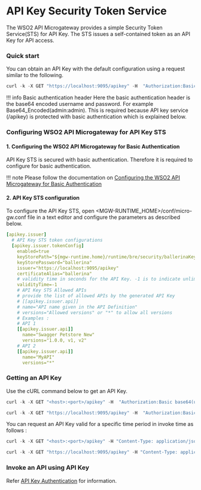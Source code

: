 # API Key Security Token Service

The WSO2 API Microgateway provides a simple Security Token Service(STS) for API Key. The STS issues a self-contained token as an API Key for API access.

### Quick start

You can obtain an API Key with the default configuration using a request similar to the following.

``` java tab="Example"
curl -k -X GET "https://localhost:9095/apikey" -H  "Authorization:Basic YWRtaW46YWRtaW4="
```

!!! info
    Basic authentication header
    Here the basic authentication header is the base64 encoded username and password. For example Base64\_Encoded(admin:admin). This is required because API key service (/apikey) is protected with basic authentication which is explained below.

### Configuring WSO2 API Microgateway for API Key STS

#### 1. Configuring the WSO2 API Microgateway for Basic Authentication

API Key STS is secured with basic authentication. Therefore it is required to configure for basic authentication.

!!! note
    Please follow the documentation on [Configuring the WSO2 API Microgateway for Basic Authentication]({{base_path}}/how-tos/security/api-authentication/basic-authentication/#configuring-the-wso2-api-microgateway-for-basic-authentication/)

#### 2. API Key STS configuration

To configure the API Key STS, open &lt;MGW-RUNTIME\_HOME&gt;/conf/micro-gw.conf file in a text editor and configure the parameters as described below.

``` yml
[apikey.issuer]
  # API Key STS token configurations
  [apikey.issuer.tokenConfig]
    enabled=true
    keyStorePath="${mgw-runtime.home}/runtime/bre/security/ballerinaKeystore.p12"
    keyStorePassword="ballerina"
    issuer="https://localhost:9095/apikey"
    certificateAlias="ballerina"
    # validity time in seconds for the API Key. -1 is to indicate unlimited time 
    validityTime=-1
    # API Key STS Allowed APIs
    # provide the list of allowed APIs by the generated API Key
    # [[apikey.issuer.api]] 
    # name="API name given in the API Definition"
    # versions="Allowed versions" or "*" to allow all versions
    # Examples :
    # API 1
    [[apikey.issuer.api]]
      name="Swagger Petstore New"
      versions="1.0.0, v1, v2"
    # API 2
    [[apikey.issuer.api]]
      name="MyAPI"
      versions="*" 
```

### Getting an API Key

Use the cURL command below to get an API Key.

``` java tab="Format"
curl -k -X GET "<host>:<port>/apikey" -H  "Authorization:Basic base64(username:password)"
```

``` java tab="Example"
curl -k -X GET "https://localhost:9095/apikey" -H  "Authorization:Basic YWRtaW46YWRtaW4="
```

You can request an API Key valid for a specific time period in invoke time as follows :

``` java tab="Format"
curl -k -X GET "<host>:<port>/apikey" -H "Content-Type: application/json" -H  "Authorization:Basic base64(username:password)" -d '{"validityTime":<time in seconds>}'
```

``` java tab="Example"
curl -k -X GET "https://localhost:9095/apikey" -H "Content-Type: application/json" -H  "Authorization:Basic YWRtaW46YWRtaW4=" -d '{"validityTime":600}'
```

### Invoke an API using API Key

 Refer [API Key Authentication]({{base_path}}/how-tos/security/api-authentication/api-key-authentication/) for information.
